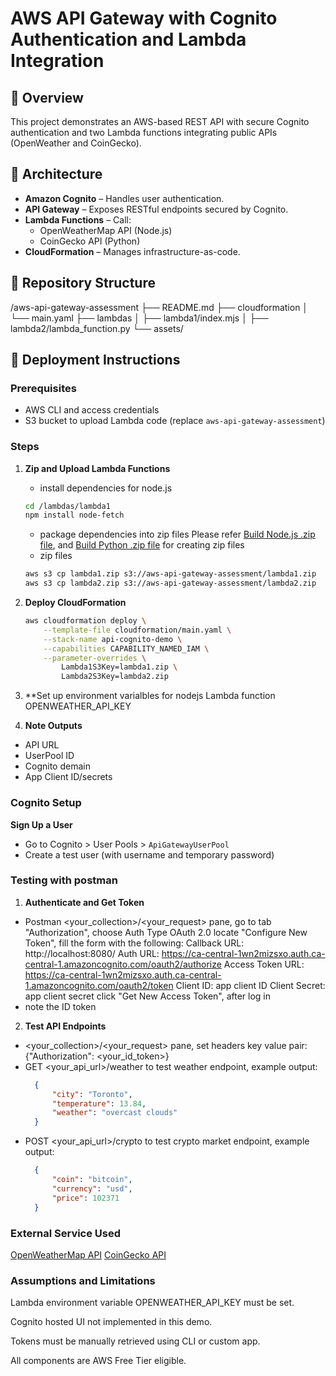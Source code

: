 # AWS API Gateway with Cognito Authentication and Lambda Integration

## 📌 Overview

This project demonstrates an AWS-based REST API with secure Cognito authentication 
and two Lambda functions integrating public APIs (OpenWeather and CoinGecko).

## 🔧 Architecture

- **Amazon Cognito** – Handles user authentication.
- **API Gateway** – Exposes RESTful endpoints secured by Cognito.
- **Lambda Functions** – Call:
  - OpenWeatherMap API (Node.js)
  - CoinGecko API (Python)
- **CloudFormation** – Manages infrastructure-as-code.

## 📁 Repository Structure

/aws-api-gateway-assessment
├── README.md
├── cloudformation
│ └── main.yaml
├── lambdas
│ ├── lambda1/index.mjs
│ ├── lambda2/lambda_function.py
└── assets/



## 🚀 Deployment Instructions

### Prerequisites
- AWS CLI and access credentials
- S3 bucket to upload Lambda code (replace `aws-api-gateway-assessment`)


### Steps

1. **Zip and Upload Lambda Functions**
   - install dependencies for node.js
   ```bash
   cd /lambdas/lambda1
   npm install node-fetch
   ```
   - package dependencies into zip files
   Please refer [Build Node.js .zip file](https://docs.aws.amazon.com/lambda/latest/dg/nodejs-package.html#nodejs-package-create-dependencies), and [Build Python .zip file](https://docs.aws.amazon.com/lambda/latest/dg/python-package.html#python-package-create-dependencies) for creating zip files
   - zip files
   ```bash
   aws s3 cp lambda1.zip s3://aws-api-gateway-assessment/lambda1.zip 
   aws s3 cp lambda2.zip s3://aws-api-gateway-assessment/lambda2.zip
   ```

2. **Deploy CloudFormation**
    ```bash
    aws cloudformation deploy \
        --template-file cloudformation/main.yaml \
        --stack-name api-cognito-demo \
        --capabilities CAPABILITY_NAMED_IAM \
        --parameter-overrides \
            Lambda1S3Key=lambda1.zip \
            Lambda2S3Key=lambda2.zip
    ```
3. **Set up environment varialbles for nodejs Lambda function
   OPENWEATHER_API_KEY

4. **Note Outputs**
- API URL
- UserPool ID
- Cognito demain
- App Client ID/secrets

### Cognito Setup
**Sign Up a User**
- Go to Cognito > User Pools > `ApiGatewayUserPool`
- Create a test user (with username and temporary password)


###  Testing with postman
1. **Authenticate and Get Token**
- Postman <your_collection>/<your_request> pane, 
  go to tab "Authorization", choose Auth Type OAuth 2.0
  locate "Configure New Token", fill the form with the following:
    Callback URL: http://localhost:8080/
    Auth URL: https://ca-central-1wn2mizsxo.auth.ca-central-1.amazoncognito.com/oauth2/authorize
    Access Token URL: https://ca-central-1wn2mizsxo.auth.ca-central-1.amazoncognito.com/oauth2/token
    Client ID: app client ID
    Client Secret: app client secret
   click "Get New Access Token", after log in
- note the ID token


2. **Test API Endpoints**
- <your_collection>/<your_request> pane, set headers key value pair: {"Authorization": <your_id_token>}
- GET <your_api_url>/weather to test weather endpoint, example output:
  ```json
    {
        "city": "Toronto",
        "temperature": 13.84,
        "weather": "overcast clouds"
    }
  ```
- POST <your_api_url>/crypto to test crypto market endpoint, example output:
  ```json
    {
        "coin": "bitcoin",
        "currency": "usd",
        "price": 102371
    }
  ```
### External Service Used
[OpenWeatherMap API](https://openweathermap.org/api)
[CoinGecko API](https://www.coingecko.com/en/api)


### Assumptions and Limitations
Lambda environment variable OPENWEATHER_API_KEY must be set.

Cognito hosted UI not implemented in this demo.

Tokens must be manually retrieved using CLI or custom app.

All components are AWS Free Tier eligible.